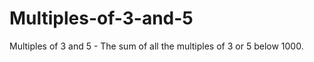 Multiples-of-3-and-5
====================

Multiples of 3 and 5 - The sum of all the multiples of 3 or 5 below 1000.
